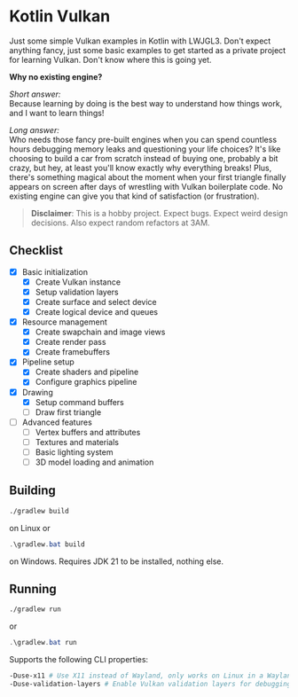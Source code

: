 # Kotlin Vulkan

Just some simple Vulkan examples in Kotlin with LWJGL3.
Don't expect anything fancy, just some basic examples to get started as a private project for learning Vulkan.
Don't know where this is going yet.

**Why no existing engine?**

*Short answer:*\
Because learning by doing is the best way to understand how things work, and I want to learn things!

*Long answer:*\
Who needs those fancy pre-built engines when you can spend countless hours debugging memory leaks and questioning your
life choices?
It's like choosing to build a car from scratch instead of buying one, probably a bit crazy, but hey, at least you'll
know exactly why everything breaks!
Plus, there's something magical about the moment when your first triangle finally appears on screen after days
of wrestling with Vulkan boilerplate code.
No existing engine can give you that kind of satisfaction (or frustration).

> **Disclaimer**: This is a hobby project. Expect bugs. Expect weird design decisions.
> Also expect random refactors at 3AM.

## Checklist

- [x] Basic initialization
    - [x] Create Vulkan instance
    - [x] Setup validation layers
    - [x] Create surface and select device
    - [x] Create logical device and queues
- [x] Resource management
    - [x] Create swapchain and image views
    - [x] Create render pass
    - [x] Create framebuffers
- [x] Pipeline setup
    - [x] Create shaders and pipeline
    - [x] Configure graphics pipeline
- [x] Drawing
    - [x] Setup command buffers
    - [ ] Draw first triangle
- [ ] Advanced features
    - [ ] Vertex buffers and attributes
    - [ ] Textures and materials
    - [ ] Basic lighting system
    - [ ] 3D model loading and animation

## Building

```bash
./gradlew build
```

on Linux or

```powershell
.\gradlew.bat build
```

on Windows.
Requires JDK 21 to be installed, nothing else.

## Running

```bash
./gradlew run
```

or

```powershell
.\gradlew.bat run
```

Supports the following CLI properties:

```bash
-Duse-x11 # Use X11 instead of Wayland, only works on Linux in a Wayland session. Otherwise ignored.
-Duse-validation-layers # Enable Vulkan validation layers for debugging. Not recommended for performance. Requires Vulkan SDK to be installed.
```
